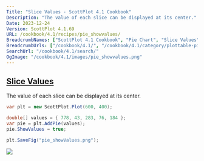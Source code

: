 ```yaml
---
Title: "Slice Values - ScottPlot 4.1 Cookbook"
Description: "The value of each slice can be displayed at its center."
Date: 2023-12-24
Version: ScottPlot 4.1.69
URL: /cookbook/4.1/recipes/pie_showvalues/
BreadcrumbNames: ["ScottPlot 4.1 Cookbook", "Pie Chart", "Slice Values"]
BreadcrumbUrls: ["/cookbook/4.1/", "/cookbook/4.1/category/plottable-pie", "/cookbook/4.1/recipes/pie_showvalues/"]
SearchUrl: "/cookbook/4.1/search/"
OgImage: "/cookbook/4.1/images/pie_showvalues.png"
---
```


<h2><a id='slice-values' href='/cookbook/4.1/recipes/pie_showvalues/'>Slice Values</a></h2>

The value of each slice can be displayed at its center.

```cs
var plt = new ScottPlot.Plot(600, 400);

double[] values = { 778, 43, 283, 76, 184 };
var pie = plt.AddPie(values);
pie.ShowValues = true;

plt.SaveFig("pie_showValues.png");
```

<img src='../../images/pie_showvalues.png' class='d-block mx-auto my-5' />


